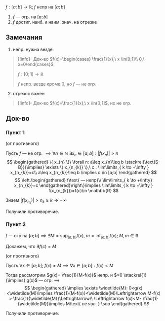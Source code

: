 $f: [a;b]\to \mathbb{R}; f$ непр на $[a;b]$

1. $f$ — огр. на $[a;b]$
2. $f$ достиг. наиб. и наим. знач. на отрезке
## Замечания

1. непр. нужна везде
> [!info]- Док-во
> $f(x)=\begin{cases} \frac{1}{x},\ x \in(0;1]\\ 0,\ x=0\end{cases}$
> 
> $f:[0;1]\to \mathbb{R}$
> 
> $f$ непр. везде кроме $0$, но $f$ — не огр.
2. отрезок важен
> [!info]- Док-во
> $f(x)=\frac{1}{x};\ x \in(0;1]$, но не огр.
## Док-во

### Пункт 1

(от противного)

Пусть $f$ — не огр. $\implies \forall n \in \mathbb{N}\ \exists x_{n}\in[a;b]:|f(x_{n})|>n$
$$
\begin{gathered}
\{ x_{n} \}\ \forall n: a\leq x_{n}\leq b \stackrel{\text{Б-В}}{\implies} \exists \{ x_{n_{k}} \},\ c : \lim\limits_{ k \to +\infty } x_{n_{k}}=c\\
a\leq x_{n_{k}}\leq b \implies c \in [a;b]
\end{gathered}
$$
$$
\left.\begin{gathered}
f\text{ — непр}\\
\lim\limits_{ k \to +\infty} x_{n_{k}}=c 
\end{gathered}\right\}\implies \lim\limits_{ k \to +\infty } f(x_{n_{k}})=f(c)\in \mathbb{R}
$$

Знаем $|f(x_{n_{k}})|>n_{k}\geq k \to +\infty$

Получили противоречие.
### Пункт 2

$f$ — огр на $[a;b] \implies \exists M=\sup_{[a;b]}f(x),\ m=\inf_{[a;b]}f(x);\ M, m \in \mathbb{R}$

Докажем, что $\exists f(c)=M$

(от противного)

Пусть $\forall x \in [a;b];\ f(x)\ne M\implies \forall x \in [a;b]: f(x)<M$

Тогда рассмотрим $g(x)= \frac{1}{M-f(x)}$ непр. и $>0 \stackrel{1}{\implies} g(x)$ — огр. $\implies$
$$
\begin{gathered}
\implies \exists \widetilde{M}: 0<g(x)<\widetilde{M}\implies \frac{1}{M-f(x)}<\widetilde{M}\Leftrightarrow M-f(x) > \frac{1}{\widetilde{M}}\Leftrightarrow\\
\Leftrightarrow f(x)<M- \frac{1}{\widetilde{M}}\implies M\text{ не явл. } \sup
\end{gathered}
$$

Получили противоречие.

